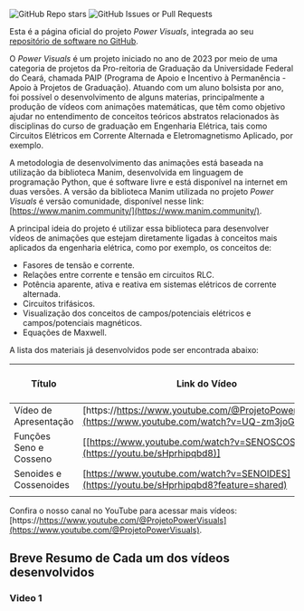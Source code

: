 ![GitHub Repo stars](https://img.shields.io/github/stars/grei-ufc/power-visuals)
![GitHub Issues or Pull Requests](https://img.shields.io/github/issues/grei-ufc/power-visuals)

Esta é a página oficial do projeto _Power Visuals_, integrada ao seu [repositório de software no GitHub](https://github.com/grei-ufc/power-visuals).

O _Power Visuals_ é um projeto iniciado no ano de 2023 por meio de uma categoria de projetos da Pro-reitoria de Graduação da Universidade Federal do Ceará, chamada PAIP (Programa de Apoio e Incentivo à Permanência - Apoio à Projetos de Graduação). Atuando com um aluno bolsista por ano, foi possível o desenvolvimento de alguns materias, principalmente  a produção de vídeos com animações matemáticas, que têm como objetivo ajudar no entendimento de conceitos teóricos abstratos relacionados às disciplinas do curso de graduação em Engenharia Elétrica, tais como Circuitos Elétricos em Corrente Alternada e Eletromagnetismo Aplicado, por exemplo.

A metodologia de desenvolvimento das animações está baseada na utilização da biblioteca Manim, desenvolvida em linguagem de programação Python, que é software livre e está disponível na internet em duas versões. A versão da biblioteca Manim utilizada no projeto _Power Visuals_ é versão comunidade, disponível nesse link: [https://www.manim.community/](https://www.manim.community/).

A principal ideia do projeto é utilizar essa biblioteca para desenvolver vídeos de animações que estejam diretamente ligadas à conceitos mais aplicados da engenharia elétrica, como por exemplo, os conceitos de:

- Fasores de tensão e corrente.
- Relações entre corrente e tensão em circuitos RLC.
- Potência aparente, ativa e reativa em sistemas elétricos de corrente alternada.
- Circuitos trifásicos.
- Visualização dos conceitos de campos/potenciais elétricos e campos/potenciais magnéticos.
- Equações de Maxwell.

A lista dos materiais já desenvolvidos pode ser encontrada abaixo:

| Título | Link do Vídeo | Duração do Vídeo |
| ------ | ------------- | ---------------- |
| Vídeo de Apresentação       |[https://https://www.youtube.com/@ProjetoPowerVisuals](https://www.youtube.com/watch?v=UQ-zm3joGhM) | 3:45|
| Funções Seno e Cosseno        | [[https://www.youtube.com/watch?v=SENOSCOSSENOS](https://youtu.be/sHprhipqbd8)]     |    5:23              |
| Senoides e Cossenoides       | [https://www.youtube.com/watch?v=SENOIDES](https://youtu.be/sHprhipqbd8?feature=shared)     |     6:44             |
|        |               |                  |

Confira o nosso canal no YouTube para acessar mais vídeos: [https://https://www.youtube.com/@ProjetoPowerVisuals](https://www.youtube.com/@ProjetoPowerVisuals).
## Breve Resumo de Cada um dos vídeos desenvolvidos

### Video 1
